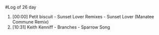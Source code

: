 #Log of 26 day

1. [00:00] Petit biscuit - Sunset Lover Remixes - Sunset Lover (Manatee Commune Remix)
1. [10:31] Keith Kenniff - Branches - Sparrow Song
